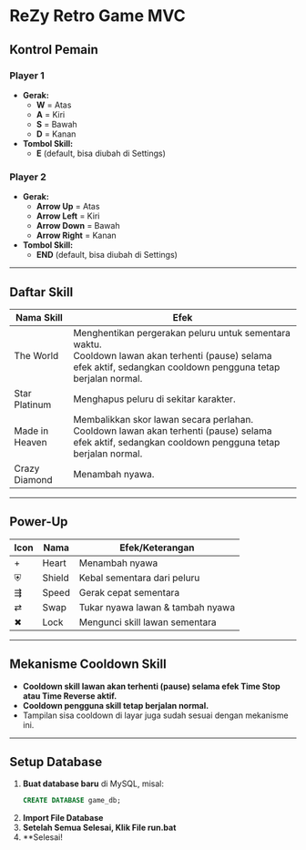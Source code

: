 # ReZy Retro Game MVC

## Kontrol Pemain

### **Player 1**
- **Gerak:**  
  - **W** = Atas  
  - **A** = Kiri  
  - **S** = Bawah  
  - **D** = Kanan  
- **Tombol Skill:**  
  - **E** (default, bisa diubah di Settings)

### **Player 2**
- **Gerak:**  
  - **Arrow Up** = Atas  
  - **Arrow Left** = Kiri  
  - **Arrow Down** = Bawah  
  - **Arrow Right** = Kanan  
- **Tombol Skill:**  
  - **END** (default, bisa diubah di Settings)

---

## Daftar Skill

| Nama Skill    | Efek                                                                                   |
|---------------|----------------------------------------------------------------------------------------|
| The World     | Menghentikan pergerakan peluru untuk sementara waktu. <br>Cooldown lawan akan terhenti (pause) selama efek aktif, sedangkan cooldown pengguna tetap berjalan normal. |
| Star Platinum    | Menghapus peluru di sekitar karakter.                                                  |
| Made in Heaven  | Membalikkan skor lawan secara perlahan. <br>Cooldown lawan akan terhenti (pause) selama efek aktif, sedangkan cooldown pengguna tetap berjalan normal. |
| Crazy Diamond  | Menambah nyawa.                                                                        |

---

## Power-Up

| Icon | Nama      | Efek/Keterangan                       |
|------|-----------|---------------------------------------|
|  +   | Heart     | Menambah nyawa                        |
|  ⛨   | Shield    | Kebal sementara dari peluru           |
|  ⇶   | Speed     | Gerak cepat sementara                 |
|  ⇄   | Swap      | Tukar nyawa lawan & tambah nyawa      |
|  ✖   | Lock      | Mengunci skill lawan sementara        |

---

## Mekanisme Cooldown Skill

- **Cooldown skill lawan akan terhenti (pause) selama efek Time Stop atau Time Reverse aktif.**
- **Cooldown pengguna skill tetap berjalan normal.**
- Tampilan sisa cooldown di layar juga sudah sesuai dengan mekanisme ini.

---

## Setup Database

1. **Buat database baru** di MySQL, misal:  
   ```sql
   CREATE DATABASE game_db;
   ```
2. **Import File Database**  
3. **Setelah Semua Selesai, Klik File run.bat**  
4. **Selesai!
